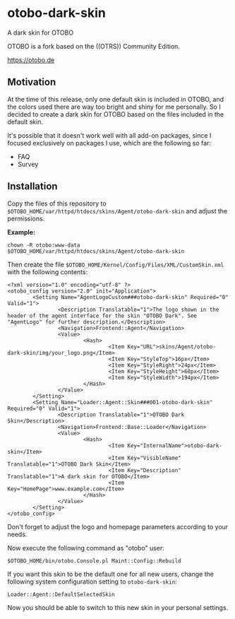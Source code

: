 # otobo-dark-skin
A dark skin for OTOBO

OTOBO is a fork based on the ((OTRS)) Community Edition.

https://otobo.de

## Motivation
At the time of this release, only one default skin is included in OTOBO, and the colors used there are way too bright and shiny for me personally. So I decided to create a dark skin for OTOBO based on the files included in the default skin.

It's possible that it doesn't work well with all add-on packages, since I focused exclusively on packages I use, which are the following so far:
- FAQ
- Survey

## Installation
Copy the files of this repository to ```$OTOBO_HOME/var/httpd/htdocs/skins/Agent/otobo-dark-skin``` and adjust the permissions.

**Example:**
```
chown -R otobo:www-data $OTOBO_HOME/var/httpd/htdocs/skins/Agent/otobo-dark-skin
```

Then create the file ```$OTOBO_HOME/Kernel/Config/Files/XML/CustomSkin.xml``` with the following contents:
```
<?xml version="1.0" encoding="utf-8" ?>
<otobo_config version="2.0" init="Application">
        <Setting Name="AgentLogoCustom###otobo-dark-skin" Required="0" Valid="1">
                <Description Translatable="1">The logo shown in the header of the agent interface for the skin "OTOBO Dark". See "AgentLogo" for further description.</Description>
                <Navigation>Frontend::Agent</Navigation>
                <Value>
                        <Hash>
                                <Item Key="URL">skins/Agent/otobo-dark-skin/img/your_logo.png</Item>
                                <Item Key="StyleTop">16px</Item>
                                <Item Key="StyleRight">24px</Item>
                                <Item Key="StyleHeight">60px</Item>
                                <Item Key="StyleWidth">194px</Item>
                        </Hash>
                </Value>
        </Setting>
        <Setting Name="Loader::Agent::Skin###001-otobo-dark-skin" Required="0" Valid="1">
                <Description Translatable="1">OTOBO Dark Skin</Description>
                <Navigation>Frontend::Base::Loader</Navigation>
                <Value>
                        <Hash>
                                <Item Key="InternalName">otobo-dark-skin</Item>
                                <Item Key="VisibleName" Translatable="1">OTOBO Dark Skin</Item>
                                <Item Key="Description" Translatable="1">A dark skin for OTOBO</Item>
                                <Item Key="HomePage">www.example.com</Item>
                        </Hash>
                </Value>
        </Setting>
</otobo_config>
```
Don't forget to adjust the logo and homepage parameters according to your needs.

Now execute the following command as "otobo" user:
```
$OTOBO_HOME/bin/otobo.Console.pl Maint::Config::Rebuild
```

If you want this skin to be the default one for all new users, change the following system configuration setting to ```otobo-dark-skin```:
```
Loader::Agent::DefaultSelectedSkin
```

Now you should be able to switch to this new skin in your personal settings.
